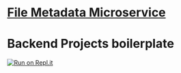 # [File Metadata Microservice](https://www.freecodecamp.org/learn/apis-and-microservices/apis-and-microservices-projects/file-metadata-microservice)

# Backend Projects boilerplate
[![Run on Repl.it](https://repl.it/badge/github/nguyennguyen0110/project-file-metadata)](https://repl.it/github/nguyennguyen0110/project-file-metadata)
